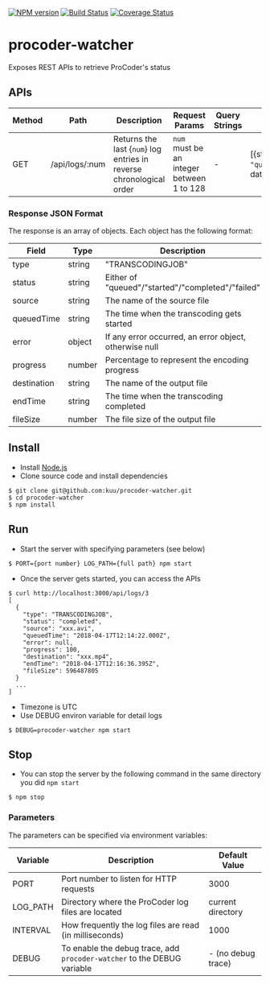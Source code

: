 [![NPM version](https://badge.fury.io/js/procoder-watcher.png)](https://badge.fury.io/js/procoder-watcher)
[![Build Status](https://travis-ci.org/kuu/procoder-watcher.svg?branch=master)](https://travis-ci.org/kuu/procoder-watcher)
[![Coverage Status](https://coveralls.io/repos/github/kuu/procoder-watcher/badge.svg?branch=master)](https://coveralls.io/github/kuu/procoder-watcher?branch=master)

# procoder-watcher
Exposes REST APIs to retrieve ProCoder's status

## APIs
| Method | Path                   | Description   | Request Params | Query Strings | Response JSON Format  |
| ------ | ---------------------- | ------------- | ------------- | ------------- | ------------- |
| GET    | /api/logs/:num          | Returns the last {`num`} log entries in reverse chronological order | `num` must be an integer between 1 to 128 | - | [{state: `"queued"/"started"/"completed"/"failed"`, date: `datetime of the log entry`}] |

### Response JSON Format
The response is an array of objects. Each object has the following format:

| Field | Type                   | Description   |
| ------ | ---------------------- | ------------- |
| type    | string          | "TRANSCODINGJOB" |
| status    | string          | Either of "queued"/"started"/"completed"/"failed" |
| source    | string          | The name of the source file |
| queuedTime    | string          | The time when the transcoding gets started |
| error    | object          | If any error occurred, an error object, otherwise null |
| progress    | number          | Percentage to represent the encoding progress |
| destination    | string          | The name of the output file |
| endTime    | string          | The time when the transcoding completed |
| fileSize    | number          | The file size of the output file |

## Install
* Install [Node.js](https://nodejs.org/)
* Clone source code and install dependencies

```
$ git clone git@github.com:kuu/procoder-watcher.git
$ cd procoder-watcher
$ npm install
```

## Run
* Start the server with specifying parameters (see below)

```
$ PORT={port number} LOG_PATH={full path} npm start
```

* Once the server gets started, you can access the APIs

```
$ curl http://localhost:3000/api/logs/3
[
  {
    "type": "TRANSCODINGJOB",
    "status": "completed",
    "source": "xxx.avi",
    "queuedTime": "2018-04-17T12:14:22.000Z",
    "error": null,
    "progress": 100,
    "destination": "xxx.mp4",
    "endTime": "2018-04-17T12:16:36.395Z",
    "fileSize": 596487805
  }
  ...
]

```
* Timezone is UTC
* Use DEBUG environ variable for detail logs
```
$ DEBUG=procoder-watcher npm start
```

## Stop
* You can stop the server by the following command in the same directory you did `npm start`

```
$ npm stop
```

### Parameters
The parameters can be specified via environment variables:

| Variable | Description   | Default Value|
| ------ | ------------- | ------------- |
| PORT   | Port number to listen for HTTP requests | 3000 |
| LOG_PATH    | Directory where the ProCoder log files are located | current directory |
| INTERVAL    | How frequently the log files are read (in milliseconds)  | 1000 |
| DEBUG    | To enable the debug trace, add `procoder-watcher` to the DEBUG variable | - (no debug trace) |
